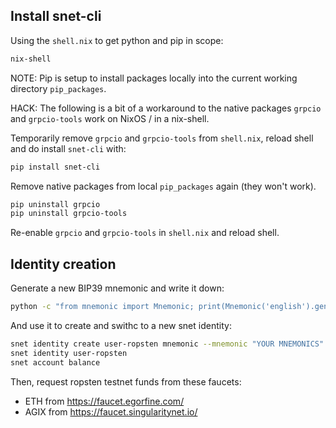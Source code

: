 ## Install snet-cli

Using the `shell.nix` to get python and pip in scope:

``` sh
nix-shell
```

NOTE: Pip is setup to install packages locally into the current working directory `pip_packages`.

HACK: The following is a bit of a workaround to the native packages `grpcio` and `grpcio-tools` work on NixOS / in a nix-shell.

Temporarily remove `grpcio` and `grpcio-tools` from `shell.nix`, reload shell and do install `snet-cli` with:

``` sh
pip install snet-cli
```

Remove native packages from local `pip_packages` again (they won't work).

``` sh
pip uninstall grpcio
pip uninstall grpcio-tools
```

Re-enable `grpcio` and `grpcio-tools` in `shell.nix` and reload shell.

## Identity creation

Generate a new BIP39 mnemonic and write it down:

``` sh
python -c "from mnemonic import Mnemonic; print(Mnemonic('english').generate())"
```

And use it to create and swithc to a new snet identity:

``` sh
snet identity create user-ropsten mnemonic --mnemonic "YOUR MNEMONICS" --network ropsten
snet identity user-ropsten
snet account balance
```

Then, request ropsten testnet funds from these faucets:
 - ETH from https://faucet.egorfine.com/
 - AGIX from https://faucet.singularitynet.io/
